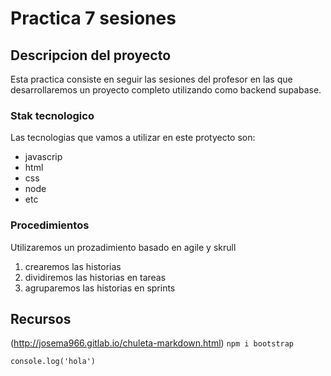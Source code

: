 # Practica 7 sesiones
## Descripcion del proyecto
Esta practica consiste en seguir las sesiones del profesor en las que desarrollaremos un proyecto completo utilizando como backend supabase.
### Stak tecnologico
Las tecnologias que vamos a utilizar en este protyecto son:
- javascrip 
- html 
- css 
- node 
- etc
### Procedimientos
Utilizaremos un prozadimiento basado en agile y skrull
1. crearemos las historias
2. dividiremos las historias en tareas
3. agruparemos las historias en sprints

## Recursos

(http://josema966.gitlab.io/chuleta-markdown.html)
`npm i bootstrap`
```
console.log('hola')
```